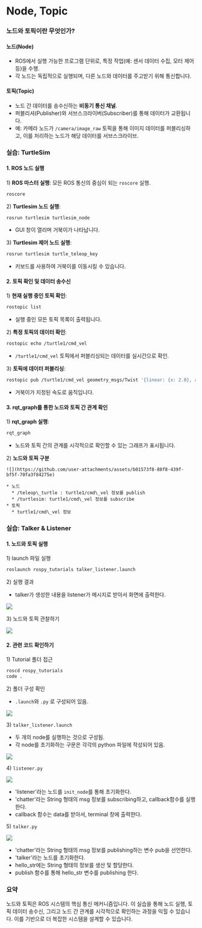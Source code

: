 # Node, Topic

### 노드와 토픽이란 무엇인가?

#### **노드(Node)**

* ROS에서 실행 가능한 프로그램 단위로, 특정 작업(예: 센서 데이터 수집, 모터 제어 등)을 수행.
* 각 노드는 독립적으로 실행되며, 다른 노드와 데이터를 주고받기 위해 통신합니다.

#### **토픽(Topic)**

* 노드 간 데이터를 송수신하는 **비동기 통신 채널**.
* 퍼블리셔(Publisher)와 서브스크라이버(Subscriber)를 통해 데이터가 교환됩니다.
* 예: 카메라 노드가 `/camera/image_raw` 토픽을 통해 이미지 데이터를 퍼블리싱하고, 이를 처리하는 노드가 해당 데이터를 서브스크라이브.

### 실습: TurtleSim

#### 1. ROS 노드 실행

1\)  **ROS 마스터 실행**: 모든 ROS 통신의 중심이 되는 `roscore` 실행.

```bash
roscore
```
2\)  **Turtlesim 노드 실행**:

```bash
rosrun turtlesim turtlesim_node
```

* GUI 창이 열리며 거북이가 나타납니다.

3\)  **Turtlesim 제어 노드 실행**:

```bash
rosrun turtlesim turtle_teleop_key
```

* 키보드를 사용하여 거북이를 이동시킬 수 있습니다.

#### 2. 토픽 확인 및 데이터 송수신

1\)  **현재 실행 중인 토픽 확인**:

```bash
rostopic list
```

* 실행 중인 모든 토픽 목록이 출력됩니다.

2\)  **특정 토픽의 데이터 확인**:

```bash
rostopic echo /turtle1/cmd_vel
```

* `/turtle1/cmd_vel` 토픽에서 퍼블리싱되는 데이터를 실시간으로 확인.

3\)  **토픽에 데이터 퍼블리싱**:

```bash
rostopic pub /turtle1/cmd_vel geometry_msgs/Twist '{linear: {x: 2.0}, angular: {z: 1.0}}'
```

* 거북이가 지정된 속도로 움직입니다.

#### 3. rqt\_graph를 통한 노드와 토픽 간 관계 확인

1\)  **rqt\_graph 실행**:

```bash
rqt_graph
```

* 노드와 토픽 간의 관계를 시각적으로 확인할 수 있는 그래프가 표시됩니다.

2\)  **노드와 토픽 구분**

    ![](https://github.com/user-attachments/assets/b01573f8-88f8-439f-bf5f-70fa3f84275e)

    * 노드
      * /teleop\_turtle : turtle1/cmd\_vel 정보를 publish
      * /turtlesim: turtle1/cmd\_vel 정보를 subscribe
    * 토픽
      * turtle1/cmd\_vel 정보

### 실습: Talker & Listener

#### 1. 노드와 토픽 실행

1\)  launch 파일 실행

```bash
roslaunch rospy_tutorials talker_listener.launch
```

2\)  실행 결과

* talker가 생성한 내용을 listener가 메시지로 받아서 화면에 출력한다.

![](https://user-images.githubusercontent.com/91526930/234394784-a24bfbb2-8f10-443e-b23d-f5dafda2532e.png)


3\)  노드와 토픽 관찰하기

![](https://user-images.githubusercontent.com/91526930/234394161-ca099b10-639c-466d-9162-7fe709a4a39a.png)

#### 2. 관련 코드 확인하기

1\)  Tutorial 폴더 접근

```bash
roscd rospy_tutorials
code .
```

2\)  폴더 구성 확인

* `.launch`와 `.py` 로 구성되어 있음.

![](https://user-images.githubusercontent.com/91526930/234396103-730b952f-d540-4871-b962-3101a73b3778.png)
    
3\)  `talker_listener.launch`

* 두 개의 node를 실행하는 것으로 구성됨.
* 각 node를 초기화하는 구문은 각각의 python 파일에 작성되어 있음.

![](https://user-images.githubusercontent.com/91526930/234396233-154876be-05dc-4bba-b92e-f6e1e1acc233.png)
    
4\)  `listener.py`

![](https://user-images.githubusercontent.com/91526930/234396748-210f85b3-f6da-42a1-8e1e-434460f27045.png)

* 'listener'라는 노드를 `init_node`를 통해 초기화한다.
* 'chatter'라는 String 형태의 msg 정보를 subscribing하고, callback함수를 실행한다.
* callback 함수는 data를 받아서, terminal 창에 출력한다.
    
5\)  `talker.py`

![](https://user-images.githubusercontent.com/91526930/234398302-2ef57b3a-b3d7-4d62-966b-13475a1e5971.png)

* 'chatter'라는 String 형태의 msg 정보를 publishing하는 변수 pub을 선언한다.
* 'talker'라는 노드를 초기화한다.
* hello\_str에는 String 형태의 정보를 생산 및 할당한다.
* publish 함수를 통해 hello\_str 변수를 publishing 한다.

### 요약

노드와 토픽은 ROS 시스템의 핵심 통신 메커니즘입니다. 이 실습을 통해 노드 실행, 토픽 데이터 송수신, 그리고 노드 간 관계를 시각적으로 확인하는 과정을 익힐 수 있습니다. 이를 기반으로 더 복잡한 시스템을 설계할 수 있습니다.
